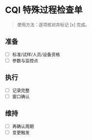 # CQI 特殊过程检查单

> 使用方法：逐项核对并标记 [x] 完成。

## 准备

- [ ] 标准/试样/人员/设备资格
- [ ] 参数与监控点

## 执行

- [ ] 记录完整
- [ ] 窗口确认

## 维持

- [ ] 再确认周期
- [ ] 变更触发
